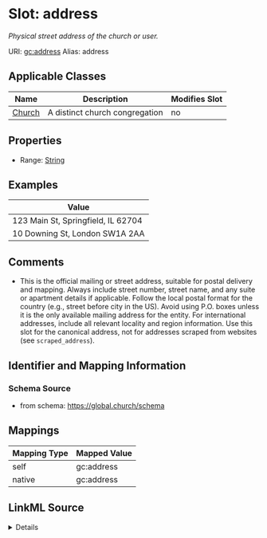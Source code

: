 

# Slot: address 


_Physical street address of the church or user._





URI: [gc:address](https://global.church/schema/address)
Alias: address

<!-- no inheritance hierarchy -->





## Applicable Classes

| Name | Description | Modifies Slot |
| --- | --- | --- |
| [Church](Church.md) | A distinct church congregation |  no  |






## Properties

* Range: [String](String.md)





## Examples

| Value |
| --- |
| 123 Main St, Springfield, IL 62704 |
| 10 Downing St, London SW1A 2AA |

## Comments

* This is the official mailing or street address, suitable for postal delivery and mapping.
Always include street number, street name, and any suite or apartment details if applicable.
Follow the local postal format for the country (e.g., street before city in the US).
Avoid using P.O. boxes unless it is the only available mailing address for the entity.
For international addresses, include all relevant locality and region information.
Use this slot for the canonical address, not for addresses scraped from websites (see `scraped_address`).


## Identifier and Mapping Information






### Schema Source


* from schema: https://global.church/schema




## Mappings

| Mapping Type | Mapped Value |
| ---  | ---  |
| self | gc:address |
| native | gc:address |




## LinkML Source

<details>
```yaml
name: address
description: Physical street address of the church or user.
comments:
- 'This is the official mailing or street address, suitable for postal delivery and
  mapping.

  Always include street number, street name, and any suite or apartment details if
  applicable.

  Follow the local postal format for the country (e.g., street before city in the
  US).

  Avoid using P.O. boxes unless it is the only available mailing address for the entity.

  For international addresses, include all relevant locality and region information.

  Use this slot for the canonical address, not for addresses scraped from websites
  (see `scraped_address`).

  '
examples:
- value: 123 Main St, Springfield, IL 62704
  description: Standard U.S. street address.
- value: 10 Downing St, London SW1A 2AA
  description: UK address with postal code.
in_subset:
- church_core
- public
from_schema: https://global.church/schema
rank: 1000
alias: address
domain_of:
- Church
range: string

```
</details>